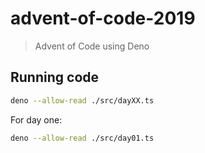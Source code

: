 # advent-of-code-2019

> Advent of Code using Deno

## Running code

```bash
deno --allow-read ./src/dayXX.ts
```

For day one:

```bash
deno --allow-read ./src/day01.ts
```

